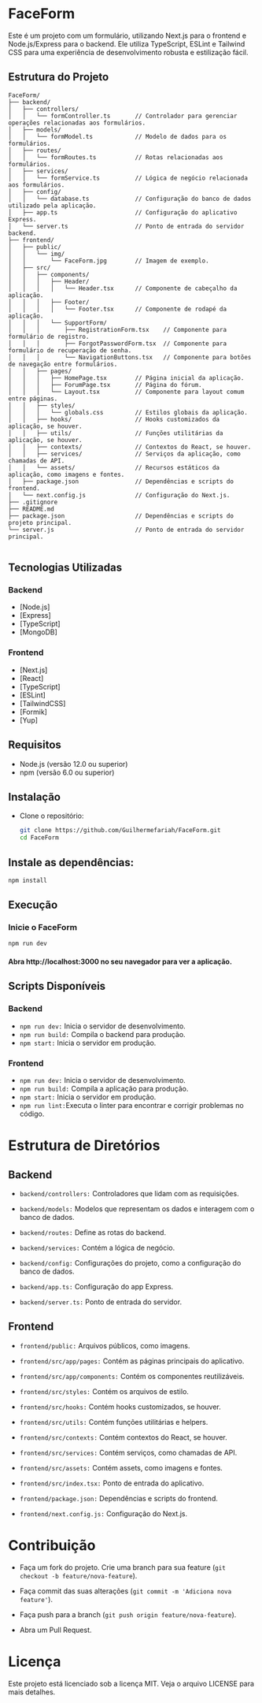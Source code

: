 # FaceForm

Este é um projeto com um formulário, utilizando Next.js para o frontend e Node.js/Express para o backend. Ele utiliza TypeScript, ESLint e Tailwind CSS para uma experiência de desenvolvimento robusta e estilização fácil.


## Estrutura do Projeto

```plaintext
FaceForm/
├── backend/
│   ├── controllers/
│   │   └── formController.ts       // Controlador para gerenciar operações relacionadas aos formulários.
│   ├── models/
│   │   └── formModel.ts            // Modelo de dados para os formulários.
│   ├── routes/
│   │   └── formRoutes.ts           // Rotas relacionadas aos formulários.
│   ├── services/
│   │   └── formService.ts          // Lógica de negócio relacionada aos formulários.
│   ├── config/
│   │   └── database.ts             // Configuração do banco de dados utilizado pela aplicação.
│   ├── app.ts                      // Configuração do aplicativo Express.
│   └── server.ts                   // Ponto de entrada do servidor backend.
├── frontend/
│   ├── public/
│   │   └── img/
│   │       └── FaceForm.jpg        // Imagem de exemplo.
│   ├── src/
│   │   ├── components/
│   │   │   ├── Header/
│   │   │   │   └── Header.tsx      // Componente de cabeçalho da aplicação.
│   │   │   ├── Footer/
│   │   │   │   └── Footer.tsx      // Componente de rodapé da aplicação.
│   │   │   └── SupportForm/
│   │   │       ├── RegistrationForm.tsx    // Componente para formulário de registro.
│   │   │       ├── ForgotPasswordForm.tsx  // Componente para formulário de recuperação de senha.
│   │   │       └── NavigationButtons.tsx   // Componente para botões de navegação entre formulários.
│   │   ├── pages/
│   │   │   ├── HomePage.tsx        // Página inicial da aplicação.
│   │   │   ├── ForumPage.tsx       // Página do fórum.
│   │   │   └── Layout.tsx          // Componente para layout comum entre páginas.
│   │   ├── styles/
│   │   │   └── globals.css         // Estilos globais da aplicação.
│   │   ├── hooks/                  // Hooks customizados da aplicação, se houver.
│   │   ├── utils/                  // Funções utilitárias da aplicação, se houver.
│   │   ├── contexts/               // Contextos do React, se houver.
│   │   ├── services/               // Serviços da aplicação, como chamadas de API.
│   │   └── assets/                 // Recursos estáticos da aplicação, como imagens e fontes.
│   ├── package.json                // Dependências e scripts do frontend.
│   └── next.config.js              // Configuração do Next.js.
├── .gitignore
├── README.md
├── package.json                    // Dependências e scripts do projeto principal.
└── server.js                       // Ponto de entrada do servidor principal.


```


## Tecnologias Utilizadas

### Backend

- [Node.js]
- [Express]
- [TypeScript]
- [MongoDB]

### Frontend

- [Next.js]
- [React]
- [TypeScript]
- [ESLint]
- [TailwindCSS]
- [Formik]
- [Yup]


## Requisitos

- Node.js (versão 12.0 ou superior)
- npm (versão 6.0 ou superior)

## Instalação

- Clone o repositório:

  ```bash
  git clone https://github.com/Guilhermefariah/FaceForm.git
  cd FaceForm
  ```

## Instale as dependências:

  ```bash
  npm install
  ```

## Execução

  ### Inicie o FaceForm
  ```bash
  npm run dev
  ```


#### Abra http://localhost:3000 no seu navegador para ver a aplicação.

## Scripts Disponíveis

### Backend
* `npm run dev:` Inicia o servidor de desenvolvimento.
* `npm run build:` Compila o backend para produção.
* `npm start:` Inicia o servidor em produção.

### Frontend

* `npm run dev:` Inicia o servidor de desenvolvimento.
* `npm run build:` Compila a aplicação para produção.
* `npm start:` Inicia o servidor em produção.
* `npm run lint:`Executa o linter para encontrar e corrigir problemas no código.

# Estrutura de Diretórios
## Backend

* `backend/controllers:` Controladores que lidam com as requisições.

* `backend/models:` Modelos que representam os dados e interagem com o banco de dados.
* `backend/routes:` Define as rotas do backend.
* `backend/services:` Contém a lógica de negócio.
* `backend/config:` Configurações do projeto, como a configuração do banco de dados.
* `backend/app.ts:` Configuração do app Express.
* `backend/server.ts:` Ponto de entrada do servidor.

## Frontend

* `frontend/public:` Arquivos públicos, como imagens.

* `frontend/src/app/pages:` Contém as páginas principais do aplicativo.
* `frontend/src/app/components:` Contém os componentes reutilizáveis.
* `frontend/src/styles:` Contém os arquivos de estilo.
* `frontend/src/hooks:` Contém hooks customizados, se houver.
* `frontend/src/utils:` Contém funções utilitárias e helpers.
* `frontend/src/contexts:` Contém contextos do React, se houver.
* `frontend/src/services:` Contém serviços, como chamadas de API.
* `frontend/src/assets:` Contém assets, como imagens e fontes.
* `frontend/src/index.tsx:` Ponto de entrada do aplicativo.
* `frontend/package.json:` Dependências e scripts do frontend.
* `frontend/next.config.js:` Configuração do Next.js.

# Contribuição

- Faça um fork do projeto.
Crie uma branch para sua feature (`git checkout -b feature/nova-feature`).

- Faça commit das suas alterações (`git commit -m 'Adiciona nova feature'`).

- Faça push para a branch (`git push origin feature/nova-feature`).

- Abra um Pull Request.

# Licença

Este projeto está licenciado sob a licença MIT. Veja o arquivo LICENSE para mais detalhes.